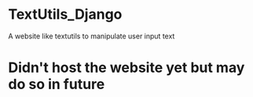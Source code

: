 # TextUtils_Django
A website like textutils to manipulate user input text

# Didn't host the website yet but may do so in future
